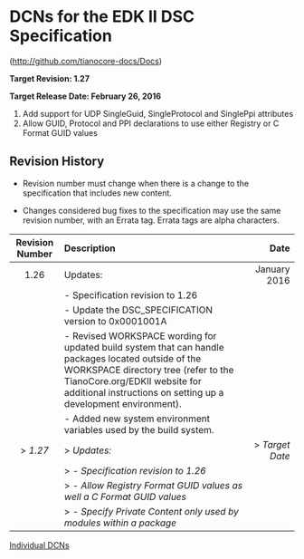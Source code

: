 # DCNs for the EDK II DSC Specification

(http://github.com/tianocore-docs/Docs)

**Target Revision: 1.27**

**Target Release Date: February 26, 2016**

  1. Add support for UDP SingleGuid, SingleProtocol and SinglePpi attributes
  2. Allow GUID, Protocol and PPI declarations to use either Registry or C Format GUID values

## Revision History

* Revision number must change when there is a change to the specification that includes new content.

* Changes considered bug fixes to the specification may use the same revision number, with an Errata tag. Errata tags are alpha characters.

| **Revision Number** |	**Description**	 | **Date** |
| :----: | :----- | -----: |
| 1.26 | Updates: | January 2016 |
|  | - Specification revision to 1.26 | |
|  | - Update the DSC_SPECIFICATION version to 0x0001001A |  |
|  | - Revised WORKSPACE wording for updated build system that can handle packages located outside of the WORKSPACE directory tree (refer to the TianoCore.org/EDKII website for additional instructions on setting up a development environment). |  |
|  | - Added new system environment variables used by the build system. |  |
|> *1.27* |> *Updates:* |> *Target Date* |
|  |> *- Specification revision to 1.26* |  |
|  |> *- Allow Registry Format GUID values as well a C Format GUID values* |  |
|  |> *- Specify Private Content only used by modules within a package* |  |


[Individual DCNs](SUMMARY.md)
